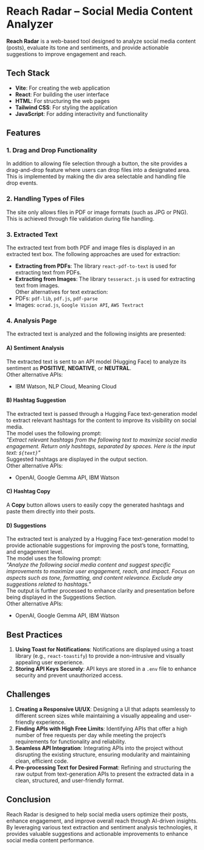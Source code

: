 # Reach Radar – Social Media Content Analyzer

**Reach Radar** is a web-based tool designed to analyze social media content (posts), evaluate its tone and sentiments, and provide actionable suggestions to improve engagement and reach.

## Tech Stack

- **Vite**: For creating the web application
- **React**: For building the user interface
- **HTML**: For structuring the web pages
- **Tailwind CSS**: For styling the application
- **JavaScript**: For adding interactivity and functionality

## Features

### 1. **Drag and Drop Functionality**
   In addition to allowing file selection through a button, the site provides a drag-and-drop feature where users can drop files into a designated area. This is implemented by making the div area selectable and handling file drop events.

### 2. **Handling Types of Files**
   The site only allows files in PDF or image formats (such as JPG or PNG). This is achieved through file validation during file handling.

### 3. **Extracted Text**
   The extracted text from both PDF and image files is displayed in an extracted text box. The following approaches are used for extraction:

   - **Extracting from PDFs**: The library `react-pdf-to-text` is used for extracting text from PDFs.  
   - **Extracting from Images**: The library `tesseract.js` is used for extracting text from images.  
   Other alternatives for text extraction:  
   - PDFs: `pdf-lib`, `pdf.js`, `pdf-parse`
   - Images: `ocrad.js`, `Google Vision API`, `AWS Textract`

### 4. **Analysis Page**
   The extracted text is analyzed and the following insights are presented:

   #### A) **Sentiment Analysis**
   The extracted text is sent to an API model (Hugging Face) to analyze its sentiment as **POSITIVE**, **NEGATIVE**, or **NEUTRAL**.  
   Other alternative APIs:  
   - IBM Watson, NLP Cloud, Meaning Cloud

   #### B) **Hashtag Suggestion**
   The extracted text is passed through a Hugging Face text-generation model to extract relevant hashtags for the content to improve its visibility on social media.  
   The model uses the following prompt:  
   _"Extract relevant hashtags from the following text to maximize social media engagement. Return only hashtags, separated by spaces. Here is the input text: `${text}`"_  
   Suggested hashtags are displayed in the output section.  
   Other alternative APIs:  
   - OpenAI, Google Gemma API, IBM Watson

   #### C) **Hashtag Copy**
   A **Copy** button allows users to easily copy the generated hashtags and paste them directly into their posts.

   #### D) **Suggestions**
   The extracted text is analyzed by a Hugging Face text-generation model to provide actionable suggestions for improving the post’s tone, formatting, and engagement level.  
   The model uses the following prompt:  
   _"Analyze the following social media content and suggest specific improvements to maximize user engagement, reach, and impact. Focus on aspects such as tone, formatting, and content relevance. Exclude any suggestions related to hashtags."_  
   The output is further processed to enhance clarity and presentation before being displayed in the Suggestions Section.  
   Other alternative APIs:  
   - OpenAI, Google Gemma API, IBM Watson

## Best Practices

1. **Using Toast for Notifications**: Notifications are displayed using a toast library (e.g., `react-toastify`) to provide a non-intrusive and visually appealing user experience.
2. **Storing API Keys Securely**: API keys are stored in a `.env` file to enhance security and prevent unauthorized access.

## Challenges

1. **Creating a Responsive UI/UX**: Designing a UI that adapts seamlessly to different screen sizes while maintaining a visually appealing and user-friendly experience.
2. **Finding APIs with High Free Limits**: Identifying APIs that offer a high number of free requests per day while meeting the project’s requirements for functionality and reliability.
3. **Seamless API Integration**: Integrating APIs into the project without disrupting the existing structure, ensuring modularity and maintaining clean, efficient code.
4. **Pre-processing Text for Desired Format**: Refining and structuring the raw output from text-generation APIs to present the extracted data in a clean, structured, and user-friendly format.

## Conclusion

Reach Radar is designed to help social media users optimize their posts, enhance engagement, and improve overall reach through AI-driven insights. By leveraging various text extraction and sentiment analysis technologies, it provides valuable suggestions and actionable improvements to enhance social media content performance.

